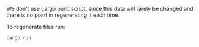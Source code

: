 We don't use cargo build script, since this data will rarely be changed and
there is no point in regenerating it each time.

To regenerate files run:

```
cargo run
```
